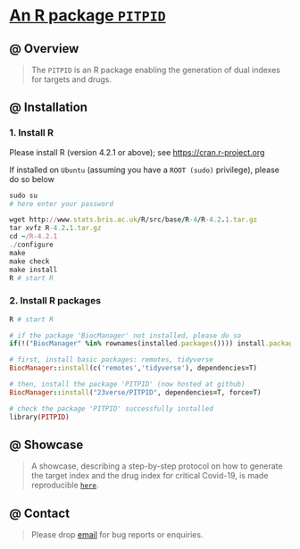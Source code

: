 # [An R package `PITPID`](https://github.com/23verse/PITPID)

## @ Overview

> The `PITPID` is an R package enabling the generation of dual indexes for targets and drugs.


## @ Installation

### 1. Install R

Please install R (version 4.2.1 or above); see https://cran.r-project.org

If installed on `Ubuntu` (assuming you have a `ROOT (sudo)` privilege), please do so below

```ruby
sudo su
# here enter your password

wget http://www.stats.bris.ac.uk/R/src/base/R-4/R-4.2.1.tar.gz
tar xvfz R-4.2.1.tar.gz
cd ~/R-4.2.1
./configure
make
make check
make install
R # start R
```

### 2. Install R packages

```ruby
R # start R

# if the package 'BiocManager' not installed, please do so
if(!("BiocManager" %in% rownames(installed.packages()))) install.packages("BiocManager")

# first, install basic packages: remotes, tidyverse
BiocManager::install(c('remotes','tidyverse'), dependencies=T)

# then, install the package 'PITPID' (now hosted at github)
BiocManager::install("23verse/PITPID", dependencies=T, force=T)

# check the package 'PITPID' successfully installed
library(PITPID)
```


## @ Showcase

> A showcase, describing a step-by-step protocol on how to generate the target index and the drug index for critical Covid-19, is made reproducible [`here`](http://www.genetictargets.pro/PIC2/showcase).


## @ Contact

> Please drop [email](mailto:fh12355@rjh.com.cn) for bug reports or enquiries.


